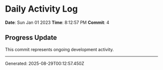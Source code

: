# Daily Activity Log

**Date**: Sun Jan 01 2023
**Time**: 8:12:57 PM
**Commit**: 4

## Progress Update

This commit represents ongoing development activity.

---
Generated: 2025-08-29T00:12:57.450Z

